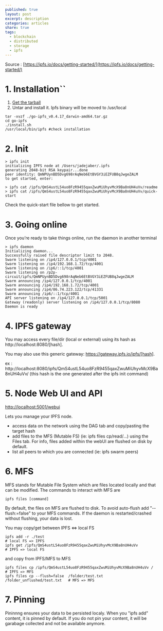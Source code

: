 ```yaml
---
published: true
layout: post
excerpt: description
categories: articles
share: true
tags:
  - blockchain
  - distributed
  - storage
  - ipfs
---
```

Source : [https://ipfs.io/docs/getting-started/](https://ipfs.io/docs/getting-started/)

# 1. Installation``

1. [Get the tarball](https://dist.ipfs.io/go-ipfs/v0.4.17/go-ipfs_v0.4.17_darwin-amd64.tar.gz)
2. Untar and install it. Ipfs binary will be moved to /usr/local

```shell
tar -xvzf ./go-ipfs_v0.4.17_darwin-amd64.tar.gz
cd go-ipfs
./install.sh
/usr/local/bin/ipfs #check installation
```

# 2. Init
```shell
> ipfs init
initializing IPFS node at /Users/jadejaber/.ipfs
generating 2048-bit RSA keypair...done
peer identity: QmNPUynBD5Dvg698rAqNeb6EtBVGY3iEZFUB8qJwgeZALM
to get started, enter:

> ipfs cat /ipfs/QmS4ustL54uo8FzR9455qaxZwuMiUhyvMcX9Ba8nUH4uVv/readme
> ipfs cat /ipfs/QmS4ustL54uo8FzR9455qaxZwuMiUhyvMcX9Ba8nUH4uVv/quick-start
```

Check the quick-start file bellow to get started.

# 3. Going online

Once you’re ready to take things online, run the daemon in another terminal
```shell
> ipfs daemon
Initializing daemon...
Successfully raised file descriptor limit to 2048.
Swarm listening on /ip4/127.0.0.1/tcp/4001
Swarm listening on /ip4/192.168.1.72/tcp/4001
Swarm listening on /ip6/::1/tcp/4001
Swarm listening on /p2p-circuit/ipfs/QmNPUynBD5Dvg698rAqNeb6EtBVGY3iEZFUB8qJwgeZALM
Swarm announcing /ip4/127.0.0.1/tcp/4001
Swarm announcing /ip4/192.168.1.72/tcp/4001
Swarm announcing /ip4/86.74.223.122/tcp/41331
Swarm announcing /ip6/::1/tcp/4001
API server listening on /ip4/127.0.0.1/tcp/5001
Gateway (readonly) server listening on /ip4/127.0.0.1/tcp/8080
Daemon is ready
```

# 4. IPFS gateway

You may access every file/dir (local or external) using its hash as http://localhost:8080/[hash].

You may also use this generic gateway: https://gateway.ipfs.io/ipfs/[hash].

ex : http://localhost:8080/ipfs/QmS4ustL54uo8FzR9455qaxZwuMiUhyvMcX9Ba8nUH4uVv/ (this hash is the one generated after the ipfs init command)


# 5. Node Web UI and API

[http://localhost:5001/webui](http://localhost:5001/webui)

Lets you manage your IPFS node. 
- access data on the network using the DAG tab and copy/pasting the target hash
- add files to the MFS (Mutable FS) (ie: ipfs files cp/read/...) using the Files tab. For info, files added within the webUI are flushed on disk by default.
- list all peers to which you are connected (ie: ipfs swarm peers)

# 6. MFS

MFS stands for Mutable File System which are files located locally and that can be modified. The commands to interact with MFS are 
```shell
ipfs files [command]
```

By default, the files on MFS are flushed to disk. To avoid auto-flush add "--flush:=false" to your MFS commands. If the daemon is restarted/crashed without flushing, your data is lost.

You may copy/get between IPFS <=> local FS
```shell
ipfs add -r ./test                                                       # local FS => IPFS
ipfs get /ipfs/QmS4ustL54uo8FzR9455qaxZwuMiUhyvMcX9Ba8nUH4uVv 			 # IPFS => local FS
```
and copy from IPFS/MFS to MFS
```shell
ipfs files cp /ipfs/QmS4ustL54uo8FzR9455qaxZwuMiUhyvMcX9Ba8nUH4uVv /       # IPFS => MFS
ipfs files cp --flush=false  /folder/test.txt /folder_unflushed/test.txt   # MFS => MFS
```

# 7. Pinning

Pininnng ensures your data to be persisted localy. When you "ipfs add" content, it is pinned by default. If you do not pin your content, it will be garabage collected and not be available anymore.

